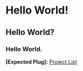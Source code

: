 # Hello World!  
## Hello World?  
### Hello World.  


**\[Expected Plug\]:**
[Project List](ProjectList.md)
